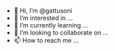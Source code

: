 - 👋 Hi, I’m @gattusoni
- 👀 I’m interested in ...
- 🌱 I’m currently learning ...
- 💞️ I’m looking to collaborate on ...
- 📫 How to reach me ...

<!---
gattusoni/gattusoni is a ✨ special ✨ repository because its `README.md` (this file) appears on your GitHub profile.
You can click the Preview link to take a look at your changes.
--->

